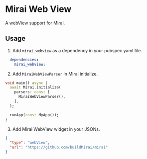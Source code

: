 # Mirai Web View

A webView support for Mirai.

## Usage

1. Add `mirai_webview` as a dependency in your pubspec.yaml file.

```yaml
  dependencies:
    mirai_webview:
```

2. Add `MiraiWebViewParser` in Mirai initialize.

```dart
void main() async {
  await Mirai.initialize(
    parsers: const [
      MiraiWebViewParser(),
    ],
  );

  runApp(const MyApp());
}
```

3. Add Mirai WebView widget in your JSONs.

```JSON
{
  "type": "webView",
  "url": "https://github.com/buildMirai/mirai"
}
```